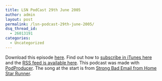 ```yaml
---
title: LSN PodCast 29th June 2005
author: admin
layout: post
permalink: /lsn-podcast-29th-june-2005/
dsq_thread_id:
  - 26013191
categories:
  - Uncategorized
---
```

Download this episode [here][1]. Find out how to [subscribe in iTunes here][2] and&nbsp;the [RSS feed is available here][3].&nbsp;This podcast was made with [PodProducer][4]. The song at the start is from [Strong Bad Email from Home Star Runner][5].

 [1]: http://libsyn.com/media/lotas/lsnpodcast-20050629-01.mp3
 [2]: http://blog.lotas-smartman.net/archive/2005/06/28/11814.aspx
 [3]: http://lotas.libsyn.com/rss
 [4]: http://radix.com.mx/podproducer/en/index.html
 [5]: http://www.homestarrunner.com/sbemail.html